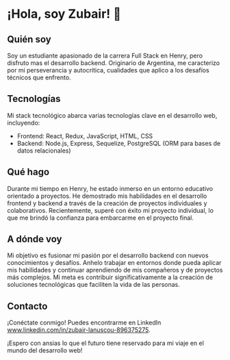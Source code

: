 # ¡Hola, soy Zubair! 👋

## Quién soy

Soy un estudiante apasionado de la carrera Full Stack en Henry, pero disfruto mas el desarrollo backend. Originario de Argentina, me caracterizo por mi perseverancia y autocrítica, cualidades que aplico a los desafíos técnicos que enfrento.

## Tecnologías

Mi stack tecnológico abarca varias tecnologías clave en el desarrollo web, incluyendo:

- Frontend: React, Redux, JavaScript, HTML, CSS
- Backend: Node.js, Express, Sequelize, PostgreSQL (ORM para bases de datos relacionales)

## Qué hago

Durante mi tiempo en Henry, he estado inmerso en un entorno educativo orientado a proyectos. He demostrado mis habilidades en el desarrollo frontend y backend a través de la creación de proyectos individuales y colaborativos. Recientemente, superé con éxito mi proyecto individual, lo que me brindó la confianza para embarcarme en el proyecto final.

## A dónde voy

Mi objetivo es fusionar mi pasión por el desarrollo backend con nuevos conocimientos y desafíos. Anhelo trabajar en entornos donde pueda aplicar mis habilidades y continuar aprendiendo de mis compañeros y de proyectos más complejos. Mi meta es contribuir significativamente a la creación de soluciones tecnológicas que faciliten la vida de las personas.

## Contacto

¡Conéctate conmigo! Puedes encontrarme en LinkedIn www.linkedin.com/in/zubair-lanuscou-896375275.

¡Espero con ansias lo que el futuro tiene reservado para mi viaje en el mundo del desarrollo web!
